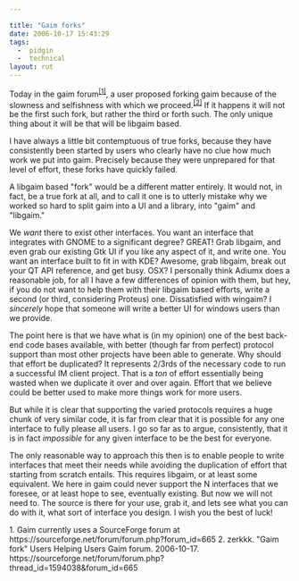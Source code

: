 ```yaml
---

title: "Gaim forks"
date: 2006-10-17 15:43:29
tags:
  -  pidgin
  -  technical
layout: rut
---
```


Today in the gaim forum<sup>[\[1\]][ref1]</sup>, a user proposed forking gaim because of the slowness and selfishness with which we proceed.<sup>[\[2\]][ref2]</sup>  If it happens it will not be the first such fork, but rather the third or forth such.  The only unique thing about it will be that will be libgaim based.

I have always a little bit contemptuous of true forks, because they have consistently been started by users who clearly have no clue how much work we put into gaim.  Precisely because they were unprepared for that level of effort, these forks have quickly failed.

A libgaim based "fork" would be a different matter entirely.  It would not, in fact, be a true fork at all, and to call it one is to utterly mistake why we worked so hard to split gaim into a UI and a library, into "gaim" and "libgaim."

We *want* there to exist other interfaces.  You want an interface that integrates with GNOME to a significant degree?  GREAT!  Grab libgaim, and even grab our existing Gtk UI if you like any aspect of it, and write one.  You want an interface built to fit in with KDE?  Awesome, grab libgaim, break out your QT API reference, and get busy.  OSX?  I personally think Adiumx does a reasonable job, for all I have a few differences of opinion with them, but hey, if you do not want to help them with their libgaim based efforts, write a second (or third, considering Proteus) one.  Dissatisfied with wingaim?  I *sincerely* hope that someone will write a better UI for windows users than we provide.  

The point here is that we have what is (in my opinion) one of the best back-end code bases available, with better (though far from perfect) protocol support than most other projects have been able to generate.  Why should that effort be duplicated?  It represents 2/3rds of the necessary code to run a successful IM client project.  That is a *ton* of effort essentially being wasted when we duplicate it over and over again.  Effort that we believe could be better used to make more things work for more users.

But while it is clear that supporting the varied protocols requires a huge chunk of very similar code, it is far from clear that it is possible for any one interface to fully please all users.  I go so far as to argue, consistently, that it is in fact *impossible* for any given interface to be the best for everyone.

The only reasonable way to approach this then is to enable people to write interfaces that meet their needs while avoiding the duplication of effort that starting from scratch entails.  This requires libgaim, or at least some equivalent.  We here in gaim could never support the N interfaces that we foresee, or at least hope to see, eventually existing.  But now we will not need to.  The source is there for your use, grab it, and lets see what you can do with it, what sort of interface you design.  I wish you the best of luck!


<div markdown="1" class="postrefs">
1.  Gaim currently uses a SourceForge forum at https://sourceforge.net/forum/forum.php?forum_id=665
2. zerkkk.  "Gaim fork"  Users Helping Users Gaim forum.  2006-10-17.  https://sourceforge.net/forum/forum.php?thread_id=1594038&forum_id=665
</div>

[ref1]: https://sourceforge.net/forum/forum.php?forum_id=665 "Users Helping Users, Gaim SourceForge forum"
[ref2]: https://sourceforge.net/forum/forum.php?thread_id=1594038&forum_id=665 "Gaim Fork"

